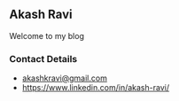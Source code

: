 ## Akash Ravi

Welcome to my blog

### Contact Details

- akashkravi@gmail.com
- https://www.linkedin.com/in/akash-ravi/